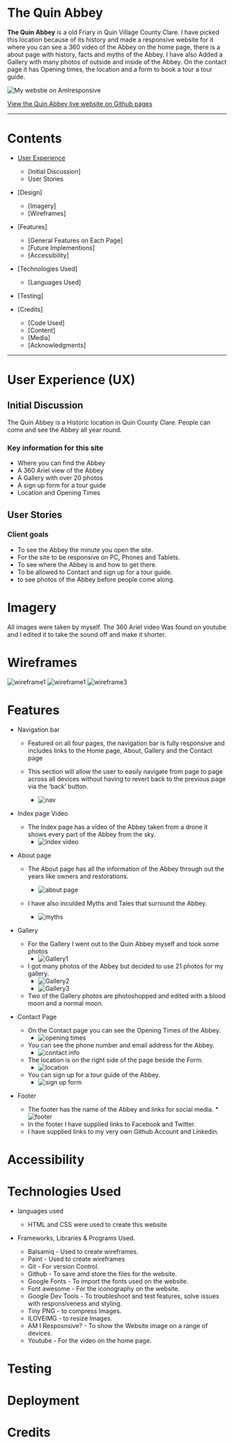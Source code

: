 # The Quin Abbey 
**The Quin Abbey** is a old Friary in Quin Village County Clare. I have picked this location because of its history and made a responsive website for it where you can see a 360 video of the Abbey on the home page, there is a about page with history, facts and myths of the Abbey. I have also Added a Gallery with many photos of outside and inside of the Abbey. On the contact page it has Opening times, the location and a form to book a tour a tour guide.


![My webstie on AmIresponsive](./assets/images/am-i-responsive.png)

 [View the Quin Abbey live website on Github pages](https://dylanp400.github.io/Quin-abby/index.html)

___ 


# Contents
* [User Experience](#User-Experience-(UX))
  * [Initial Discussion]
  * User Stories

* [Design]
  * [Imagery]
  * [Wireframes]

* [Features]
  * [General Features on Each Page]
  * [Future Implementions] 
  * [Accessibility]

* [Technologies Used]
  * [Languages Used] 

* [Testing] 

* [Credits]
  * [Code Used] 
  * [Content]
  * [Media]
  * [Acknowledgments]  



___

# User Experience (UX)

## Initial Discussion
The Quin Abbey is a Historic location in Quin County Clare. People can come and see the Abbey all year round.

### Key information for this site
* Where you can find the Abbey
* A 360 Ariel view of the Abbey
* A Gallery with over 20 photos
* A sign up form for a tour guide
* Location and Opening Times


## User Stories

### Client goals
* To see the Abbey the minute you open the site.
* For the site to be responsive on PC, Phones and Tablets.
* To see where the Abbey is and how to get there.
* To be allowed to Contact and sign up for a tour guide.
* to see photos of the Abbey before people come along. 



# Imagery
All images were taken by myself.
The 360 Ariel video Was found on youtube and I edited it to take the sound off and make it shorter.

# Wireframes
![wireframe1](./assets/images/wireframe1.png)
![wireframe1](./assets/images/wireframe2.png)
![wireframe3](./assets/images/wireframe3.png)

# Features 

* Navigation bar 
   * Featured on all four pages, the navigation bar is fully responsive and includes links to the Home page, About, Gallery and the Contact page

   * This section will allow the user to easily navigate from page to page across all devices without having to revert back to the previous page via the ‘back’ button.
     * ![nav](./assets/images/nav-screenshot.png)

* Index page Video 
   * The Index page has a video of the Abbey taken from a drone it shows every part of the Abbey from the sky.
     * ![index video](./assets/images/video-screenshot.png)

* About page 
  * The About page has all the information of the Abbey through out the years like owners and restorations.
     * ![about page](./assets/images/about-screenhot.png)
   

  * I have also inculded  Myths and Tales that surround the Abbey.


     * ![myths](./assets/images/about-scrrenshot-2.png)

* Gallery
  * For the Gallery I went out to the Quin Abbey myself and took some photos
     * ![Gallery1](./assets/images/gallery-screenshot-1.png)
  * I got many photos of the Abbey but decided to use 21 photos for my 
   gallery.
     * ![Gallery2](./assets/images/gallery-screenshot-2.png)
     * ![Gallery3](./assets/images/gallery-screenshot-3.png)
  * Two of the Gallery photos are photoshopped and edited with a blood moon and a normal moon.

* Contact Page 
  * On the Contact page you can see the Opening Times of the Abbey.
    * ![opening times](./assets/images/opening-times-1.png)
  * You can see the phone number and email address for the Abbey.
    * ![contact info](./assets/images/contact-info.png)
  * The location is on the right side of the page beside the Form.
    * ![location](./assets/images/location.png)
  * You can sign up for a tour guide of the Abbey.
    * ![sign up form](./assets/images/signup-form.png)

* Footer
  * The footer has the name of the Abbey and links for social media. 
    *![footer](./assets/images/footer.png)
  * In the footer I have supplied links to Facebook and Twitter.
  * I have supplied links to my very own Github Account and Linkedin.

# Accessibility

# Technologies Used
 * languages used
   * HTML and CSS were used to create this website

 * Frameworks, Libraries & Programs Used.
   * Balsamiq - Used to create wireframes.
   * Paint - Used to create wireframes
   * Git - For version Control.
   * Github - To save amd store the files for the website. 
   * Google Fonts - To import the fonts used on the website.
   * Font awesome - For the iconography on the website.
   * Google Dev Tools - To troubleshoot and test features, solve issues with responsiveness and styling.
   * Tiny PNG - to compress Images. 
   * ILOVEIMG - to resize Images.
   * AM I Resposnsive? - To show the Website image on a range of devices.
   * Youtube - For the video on the home page.


# Testing 


# Deployment 


# Credits 